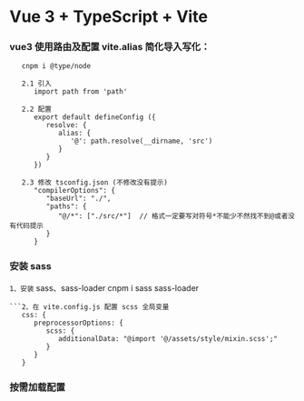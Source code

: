 # Vue 3 + TypeScript + Vite

### vue3 使用路由及配置 vite.alias 简化导入写化：
   ```1、安装 @type/node 
      cnpm i @type/node
   ```
   
   ```2、修改 vite.config.ts
      2.1 引入
         import path from 'path'

      2.2 配置
         export default defineConfig ({
            resolve: {
               alias: {
                  '@': path.resolve(__dirname, 'src')
               }
            }
         })

      2.3 修改 tsconfig.json (不修改没有提示)
         "compilerOptions": {
            "baseUrl": "./",
            "paths": {
               "@/*": ["./src/*"]  // 格式一定要写对符号*不能少不然找不到@或者没有代码提示
            }
         } 
   ```
### 安装 sass
   ```1、安装``` sass、sass-loader
      cnpm i sass sass-loader
   ```
   ```2、在 vite.config.js 配置 scss 全局变量
      css: {
         preprocessorOptions: {
            scss: {
               additionalData: "@import '@/assets/style/mixin.scss';"
            }
         }
      }
   ```
### 按需加载配置
